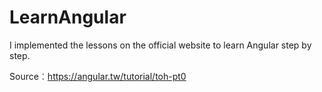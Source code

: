 # LearnAngular
I implemented the lessons on the official website to learn Angular step by step.

Source︰https://angular.tw/tutorial/toh-pt0
